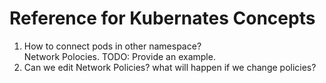 # Reference for Kubernates Concepts

1. How to connect pods in other namespace? <br>
   Network Polocies. TODO: Provide an example.
2. Can we edit Network Policies? what will happen if we change policies? 
